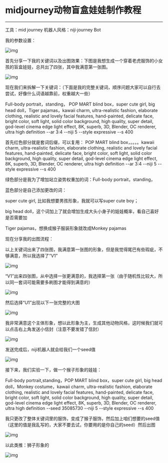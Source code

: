 # midjourney动物盲盒娃娃制作教程

---

工具：mid journey         机器人风格：niji·journey Bot

我的参数设置：

![img](https://cdn.jsdelivr.net/gh/misu198/Midjourney@main/guge/9048221e3d798e41713448532.png_q900)

首先分享一下我的关键词以及出图效果：下图是我想生成一个穿着老虎服饰的小女孩的盲盒娃娃，总共出了四张，其中我满意第一张图。

![img](https://cdn.jsdelivr.net/gh/misu198/Midjourney@main/guge/e528c39941181713448600.png_q900)

现在我们来拆解一下关键词：（下面是我的完整关键词，顺序问题大家可以自行去尝试，好像什么词语越靠前，权重越大一些）

Full-body portrait，standing， POP MART blind box，super cute girl, big head doll，Tiger pajamas，kawaii charm, ultra-realistic fashion, elaborate clothing, realistic and lovely facial features, hand-painted, delicate face, bright color, soft light, solid color background, high quality, super detail, god-level cinema edge light effect, 8K, superb, 3D, Blender, OC renderer, ultra high definition --ar 3:4 --niji 5 --style expressive --s 400

首先红色部分就是套词后缀，可以复用： POP MART blind box，。。。。kawaii charm, ultra-realistic fashion, elaborate clothing, realistic and lovely facial features, hand-painted, delicate face, bright color, soft light, solid color background, high quality, super detail, god-level cinema edge light effect, 8K, superb, 3D, Blender, OC renderer, ultra high definition --ar 3:4 --niji 5 --style expressive --s 400

绿色部分是我为了增加站立姿势权重加的词：Full-body portrait，standing，

蓝色部分是自己添加更改的词：

super cute girl, 比如我想要男孩形象，我就可以写super cute boy；

big head doll，这个词加上了就会增加生成大头小身子的娃娃概率，看自己喜好是否需要加

Tiger pajamas，想换成猴子服装形象就改成Monkey pajamas



现在分享我的出图流程：

以上关键词出来了四张图，我满意第一张图的形象，但是我觉得尾巴有些瑕疵，不够满意，所以我选择了“V1”

![img](https://cdn.jsdelivr.net/gh/misu198/Midjourney@main/guge/03ba82e67435ef81713448594.png_q900)

“V1”出来四张图，从中选择一张更满意的，我选择第一张（由于随机性比较大，所以同一套词可能需要多刷图才能得到满意的）

![img](https://cdn.jsdelivr.net/gh/misu198/Midjourney@main/guge/32296e301a56a581713448532.png_q900)

然后选择“U1”出现以下一张完整的大图

![img](https://cdn.jsdelivr.net/gh/misu198/Midjourney@main/guge/de9d1ee99980b791713448584.png_q900)

我非常满意这个主体形象，想以此形象为主，生成其他动物风格，这时候我们就可以点击右上角发送小信封（注意不要发错了信封）

![img](https://cdn.jsdelivr.net/gh/misu198/Midjourney@main/guge/f20d1ec68e97ed21713448532.png_q900)

发送完成后，niji机器人就会给我们一个seed值

![img](https://cdn.jsdelivr.net/gh/misu198/Midjourney@main/guge/33722b39aa9901713448575.png_q900)

接下来，我们实验一下，做一个猴子形象的娃娃：

Full-body portrait,standing，POP MART blind box，super cute girl, big head doll，Monkey costume，kawaii charm, ultra-realistic fashion, elaborate clothing, realistic and lovely facial features, hand-painted, delicate face, bright color, soft light, solid color background, high quality, super detail, god-level cinema edge light effect, 8K, superb, 3D, Blender, OC renderer, ultra high definition --seed 35085730 --niji 5 --style expressive --s 400

我只更改了整体关键词里的服饰，变成了猴子服饰，然后加上咱们想要的seed值（这里的值是我乱写的，大家不要去试，你要用的是你自己的seed）然后出图

![img](https://cdn.jsdelivr.net/gh/misu198/Midjourney@main/guge/dfa17f00405c3ca1713448534.png_q900)

以此类推：狮子形象的

![img](https://cdn.jsdelivr.net/gh/misu198/Midjourney@main/guge/c9a0fd6159d6e9c1713448534.png_q900)